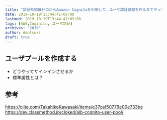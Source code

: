 ```yaml
---
title: "認証系知識ゼロからAmazon Cognitoを利用して、ユーザ認証基盤を作るまでやってみた"
date: 2019-10-19T13:44:41+09:00
lastmod: 2019-10-19T13:44:41+09:00
tags: [AWS,Coginito, ユーザ認証]
archives: "2019"
author: Amatsuki
draft: true
---
```


## ユーザプールを作成する
- どうやってサインインさせるか
- 標準属性とは？

## 参考
https://qiita.com/TakahikoKawasaki/items/e37caf50776e00e733be
https://dev.classmethod.jp/cloked/alb-cognito-user-pool/
